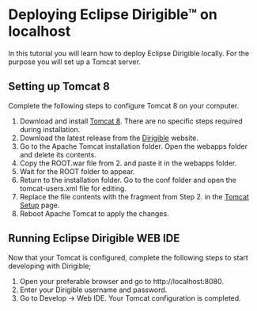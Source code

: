 # Deploying Eclipse Dirigible™ on localhost

In this tutorial you will learn how to deploy Eclipse Dirigible locally. For the purpose you will set up a Tomcat server.

## Setting up Tomcat 8

Complete the following steps to configure Tomcat 8 on your computer.

1. Download and install [Tomcat 8][1]. There are no specific steps required during installation.
2. Download the latest release from the [Dirigible][2] website.
3. Go to the Apache Tomcat installation folder. Open the webapps folder and delete its contents.
4. Copy the ROOT.war file from 2. and paste it in the webapps folder.
5. Wait for the ROOT folder to appear.
6. Return to the installation folder. Go to the conf folder and open the tomcat-users.xml file for editing.
7. Replace the file contents with the fragment from Step 2. in the [Tomcat Setup][7] page.
8. Reboot Apache Tomcat to apply the changes.

## Running Eclipse Dirigible WEB IDE

Now that your Tomcat is configured, complete the following steps to start developing with Dirigible;

1. Open your preferable browser and go to http://localhost:8080.
2. Enter your Dirigible username and password.
3. Go to Develop -> Web IDE. Your Tomcat configuration is completed.

[1]: https://tomcat.apache.org/download-80.cgi/
[2]: http://download.eclipse.org/dirigible/
[7]: http://www.dirigible.io/help/setup_tomcat.html
